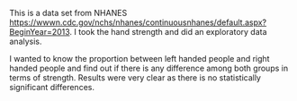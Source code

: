 This is a data set from NHANES https://wwwn.cdc.gov/nchs/nhanes/continuousnhanes/default.aspx?BeginYear=2013. I took the hand strength and did an exploratory data analysis. 

I wanted to know the proportion between left handed people and right handed people and find out if there is any difference among both groups in terms of strength. Results were very clear as there is no statistically significant differences. 